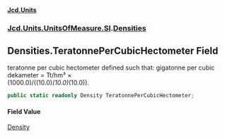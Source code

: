 #### [Jcd.Units](index.md 'index')
### [Jcd.Units.UnitsOfMeasure.SI](Jcd.Units.UnitsOfMeasure.SI.md 'Jcd.Units.UnitsOfMeasure.SI').[Densities](Densities.md 'Jcd.Units.UnitsOfMeasure.SI.Densities')

## Densities.TeratonnePerCubicHectometer Field

teratonne per cubic hectometer defined such that: gigatonne per cubic dekameter = Tt/hm³ ×  
(1000.0)/((10.0)*(10.0)*(10.0)).

```csharp
public static readonly Density TeratonnePerCubicHectometer;
```

#### Field Value
[Density](Density.md 'Jcd.Units.UnitTypes.Density')